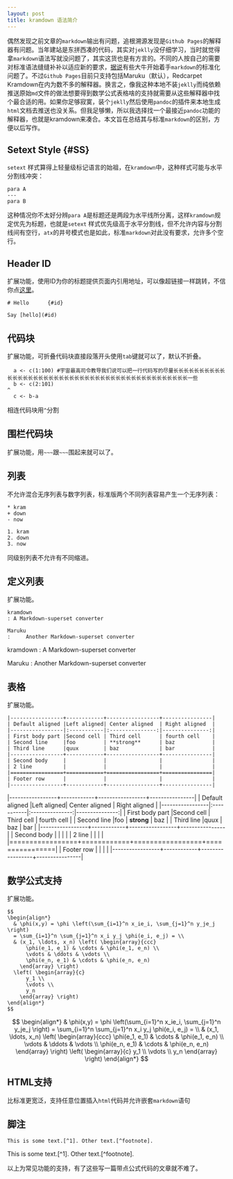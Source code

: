 ```yaml
---
layout: post
title: kramdown 语法简介
---
```


偶然发现之前文章的`markdown`输出有问题，追根溯源发现是`Github Pages`的解释器有问题。当年建站是东拼西凑的代码，其实对`jeklly`没仔细学习，当时就觉得拿`markdown`语法写就没问题了，其实这货也是有方言的。不同的人按自己的需要对标准语法缝缝补补以适应新的要求，[据说](http://commonmark.org)有些大牛开始着手`markdown`的标准化问题了。不过`Github Pages`目前只支持包括Maruku（默认），Redcarpet	Kramdown在内为数不多的解释器。换言之，像我这种本地不装`jeklly`而纯依赖推送原始`md`文件的做法想要得到数学公式表格啥的支持就需要从这些解释器中找个最合适的用。如果你足够寂寞，装个`jeklly`然后使用`pandoc`的插件来本地生成`html`文档去推送也没关系。但我足够懒，所以我选择找一个最接近`pandoc`功能的解释器，也就是kramdown来凑合。本文旨在总结其与标准`markdown`的区别，方便以后写作。

## Setext Style   {#SS}

`setext` 样式算得上轻量级标记语言的始祖，在`kramdown`中，这种样式可能与水平分割线冲突：

~~~
para A
---
para B
~~~

这种情况你不太好分辨`para A`是标题还是两段为水平线所分离，这样`kramdown`规定优先为标题，也就是`setext` 样式优先级高于水平分割线，但不允许内容与分割线间有空行，`atx`的井号模式也是如此，标准`markdown`对此没有要求，允许多个空行。

## Header ID   

扩展功能，使用ID为你的标题提供页面内引用地址，可以像超链接一样跳转，不信你点[这里](#SS)。

~~~
# Hello      {#id}

Say [hello](#id)
~~~

## 代码块

扩展功能，可折叠代码块直接段落开头使用`tab`键就可以了，默认不折叠。

~~~
  a <- c(1:100) #宇宙最高司令教导我们说可以把一行代码写的尽量长长长长长长长长长长长长长长长长长长长长长长长长长长长长长长长长长长长长长长长长长长长长长一些
  b <- c(2:101)
^
  c <- b-a
~~~

相连代码块用`^`分割

## 围栏代码块

扩展功能，用`~~~`跟`~~~`围起来就可以了。

## 列表

不允许混合无序列表与数字列表，标准版两个不同列表容易产生一个无序列表：

~~~
* kram
+ down
- now

1. kram
2. down
3. now
~~~

同级别列表不允许有不同缩进。

## 定义列表

扩展功能。

~~~
kramdown
: A Markdown-superset converter

Maruku
:     Another Markdown-superset converter
~~~

kramdown
: A Markdown-superset converter

Maruku
:     Another Markdown-superset converter

## 表格

扩展功能。

~~~
|-----------------+------------+-----------------+----------------|
| Default aligned |Left aligned| Center aligned  | Right aligned  |
|-----------------|:-----------|:---------------:|---------------:|
| First body part |Second cell | Third cell      | fourth cell    |
| Second line     |foo         | **strong**      | baz            |
| Third line      |quux        | baz             | bar            |
|-----------------+------------+-----------------+----------------|
| Second body     |            |                 |                |
| 2 line          |            |                 |                |
|=================+============+=================+================|
| Footer row      |            |                 |                |
|-----------------+------------+-----------------+----------------|
~~~

|-----------------+------------+-----------------+----------------|
| Default aligned |Left aligned| Center aligned  | Right aligned  |
|-----------------|:-----------|:---------------:|---------------:|
| First body part |Second cell | Third cell      | fourth cell    |
| Second line     |foo         | **strong**      | baz            |
| Third line      |quux        | baz             | bar            |
|-----------------+------------+-----------------+----------------|
| Second body     |            |                 |                |
| 2 line          |            |                 |                |
|=================+============+=================+================|
| Footer row      |            |                 |                |
|-----------------+------------+-----------------+----------------|

## 数学公式支持

扩展功能。

~~~
$$
\begin{align*}
  & \phi(x,y) = \phi \left(\sum_{i=1}^n x_ie_i, \sum_{j=1}^n y_je_j \right)
  = \sum_{i=1}^n \sum_{j=1}^n x_i y_j \phi(e_i, e_j) = \\
  & (x_1, \ldots, x_n) \left( \begin{array}{ccc}
      \phi(e_1, e_1) & \cdots & \phi(e_1, e_n) \\
      \vdots & \ddots & \vdots \\
      \phi(e_n, e_1) & \cdots & \phi(e_n, e_n)
    \end{array} \right)
  \left( \begin{array}{c}
      y_1 \\
      \vdots \\
      y_n
    \end{array} \right)
\end{align*}
$$
~~~

$$
\begin{align*}
  & \phi(x,y) = \phi \left(\sum_{i=1}^n x_ie_i, \sum_{j=1}^n y_je_j \right)
  = \sum_{i=1}^n \sum_{j=1}^n x_i y_j \phi(e_i, e_j) = \\
  & (x_1, \ldots, x_n) \left( \begin{array}{ccc}
      \phi(e_1, e_1) & \cdots & \phi(e_1, e_n) \\
      \vdots & \ddots & \vdots \\
      \phi(e_n, e_1) & \cdots & \phi(e_n, e_n)
    \end{array} \right)
  \left( \begin{array}{c}
      y_1 \\
      \vdots \\
      y_n
    \end{array} \right)
\end{align*}
$$

## HTML支持

比标准更宽泛，支持任意位置插入`html`代码并允许嵌套`markdown`语句

## 脚注

~~~
This is some text.[^1]. Other text.[^footnote].
~~~

This is some text.[^1]. Other text.[^footnote].

以上为常见功能的支持，有了这些写一篇带点公式代码的文章就不难了。